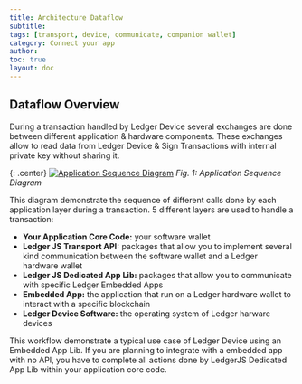 ```yaml
---
title: Architecture Dataflow
subtitle:
tags: [transport, device, communicate, companion wallet]
category: Connect your app
author:
toc: true
layout: doc
---
```



## Dataflow Overview

During a transaction handled by Ledger Device several exchanges are done between different application & hardware components.
These exchanges allow to read data from Ledger Device & Sign Transactions with internal private key without sharing it.



{: .center}
[![Application Sequence Diagram](../images/application-sequence.png)](../images/application-sequence.png)
*Fig. 1: Application Sequence Diagram*


This diagram demonstrate the sequence of different calls done by each application layer during a transaction.
5 different layers are used to handle a transaction:

- **Your Application Core Code:** your software wallet
- **Ledger JS Transport API:** packages that allow you to implement several kind communication between the software wallet and a Ledger hardware wallet
- **Ledger JS Dedicated App Lib:** packages that allow you to communicate with specific Ledger Embedded Apps
- **Embedded App:** the application that run on a Ledger hardware wallet to interact with a specific blockchain
- **Ledger Device Software:** the operating system of Ledger harware devices

This workflow demonstrate a typical use case of Ledger Device using an Embedded App Lib. If you are planning to integrate with a embedded app with no API, you have to complete all actions done by LedgerJS Dedicated App Lib within your application core code.

